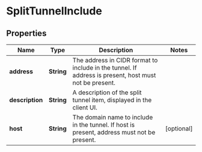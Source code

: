 # SplitTunnelInclude

## Properties
Name | Type | Description | Notes
------------ | ------------- | ------------- | -------------
**address** | **String** | The address in CIDR format to include in the tunnel. If address is present, host must not be present. | 
**description** | **String** | A description of the split tunnel item, displayed in the client UI. | 
**host** | **String** | The domain name to include in the tunnel. If host is present, address must not be present. |  [optional]
